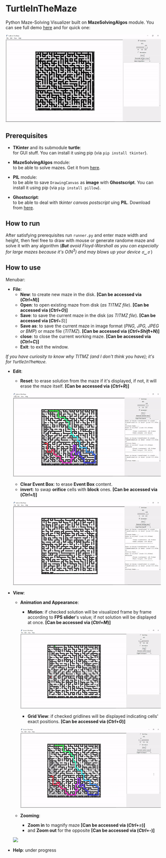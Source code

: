 # TurtleInTheMaze
Python Maze-Solving Visualizer built on **MazeSolvingAlgos** module. You can see full demo [here](https://youtu.be/MWLFvymE8tM) and for quick one:

![](Imgs/speededUpShortDemo.gif)

## Prerequisites
* **TKinter** and its submodule **turtle**:  
for GUI stuff. You can install it using pip (via `pip install tkinter`).

* **MazeSolvingAlgos** module:  
to be able to solve mazes. Get it from [here](https://github.com/MahmoudHussienMohamed/MazeSolvingAlgos).

* **PIL** module:  
to be able to save `DrawingCanvas` as **image** with **Ghostscript**. You can install it using pip (via `pip install pillow`).

* **Ghostscript**:  
to be able to deal with *tkinter canvas postscript* uing **PIL**. Download from [here](https://www.ghostscript.com).

## How to run
After satisfying prerequisites run `runner.py` and enter maze width and height, then feel free to draw with mouse or generate randome maze and solve it with any algorithm (***But** avoid Floyd-Warshall as you can especially for large mazes because it's $O(N^3)$ and may blows up your device ಠ‿ಠ* )

## How to use
Menubar:
* **File**:
    - **New**: to create new maze in the disk. **[Can be accessed via (*Ctrl*+*N*)]**
    - **Open**: to open existing maze from disk (*as TITMZ file*). **[Can be accessed via (*Ctrl*+*O*)]**
    - **Save**: to save the current maze in the disk (*as TITMZ file*). **[Can be accessed via (*Ctrl***+*S*)]
    - **Save as**: to save the current maze in image format (*PNG, JPG, JPEG or BMP*) or maze file (*TITMZ*). **[Can be accessed via (*Ctrl*+*Shift*+*N*)]**
    - **close**: to close the current working maze. **[Can be accessed via (*Ctrl*+*C*)]**
    - **Exit**: to exit the window.
 
*If you have curiosity to know why TITMZ (and I don't think you have); it's for `T`urtle`I`n`T`he`M`a`z`e.*

* **Edit**:
    - **Reset**: to erase solution from the maze if it's displayed, if not, it will erase the maze itself. **[Can be accessed via (*Ctrl*+*R*)]**
    
    ![](Imgs/reset.gif) 
    - **Clear Event Box**: to erase **Event Box** content.
    - **invert**: to swap **orifice** cells with **block** ones. **[Can be accessed via (*Ctrl*+*I*)]** 
    
    ![](Imgs/invert.gif)

* **View**:
    - **Animation and Appearance**:
        - **Motion**: if checked solution will be visualized frame by frame according to **FPS slider**'s value; if not solution will be displayed at once. **[Can be accessed via (*Ctrl*+*M*)]**
        
        ![](Imgs/motion.gif)
        - **Grid View**: if checked gridlines will be displayed indicating cells' exact positions. **[Can be accessed via (*Ctrl*+*G*)]**
        
        ![](Imgs/gridview.gif) 
    
    - **Zooming**: 
      - **Zoom in** to magnify maze **[Can be accessed via (*Ctrl*+*=*)]**
      - and **Zoom out** for the opposite **[Can be accessed via (*Ctrl*+*-*)]**
    
    ![](Imgs/zooming.gif) 
- **Help**: under progress